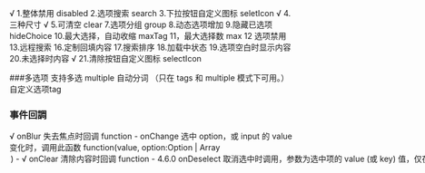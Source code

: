 √ 1.整体禁用 disabled 
2.选项搜索 search
3.下拉按钮自定义图标 seletIcon
√ 4.三种尺寸
√ 5.可清空 clear
7.选项分组 group
8.动态选项增加 
9.隐藏已选项 hideChoice
10.最大选择，自动收缩 maxTag
11，最大选择数 max
12 选项禁用 
13.远程搜索
16.定制回填内容
17.搜索排序
18.加载中状态
19.选项空白时显示内容
20.未选择时内容
√ 21.清除按钮自定义图标 selectIcon

###多选项
支持多选 multiple
自动分词 （只在 tags 和 multiple 模式下可用。）
自定义选项tag
### 事件回調
√ onBlur	失去焦点时回调	function	-
onChange	选中 option，或 input 的 value 变化时，调用此函数	function(value, option:Option | Array<Option>)	-
√ onClear	清除内容时回调	function	-	4.6.0
onDeselect	取消选中时调用，参数为选中项的 value (或 key) 值，仅在 multiple 或 tags 模式下生效	function(string | number | LabeledValue)	-
onDropdownVisibleChange	展开下拉菜单的回调	function(open)	-
√ onFocus	获得焦点时回调	function	-
onInputKeyDown	按键按下时回调	function	-
onMouseEnter	鼠标移入时回调	function	-
onMouseLeave	鼠标移出时回调	function	-
onPopupScroll	下拉列表滚动时的回调	function	-
onSearch	文本框值变化时回调	function(value: string)	-
√ onSelect	被选中时调用，参数为选中项的 value (或 key) 值